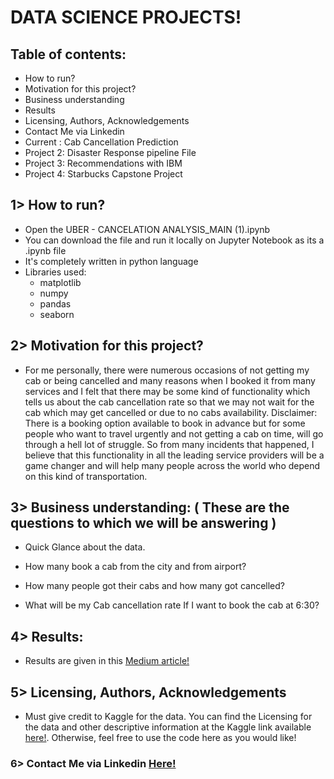 # DATA SCIENCE PROJECTS!

## Table of contents:

-  How to run?
-  Motivation for this project?
-  Business understanding
-  Results
-  Licensing, Authors, Acknowledgements
-  Contact Me via Linkedin
-  Current : Cab Cancellation Prediction
-  Project 2: Disaster Response pipeline File
-  Project 3: Recommendations with IBM
-  Project 4: Starbucks Capstone Project

## 1> How to run?
- Open the UBER - CANCELATION ANALYSIS_MAIN (1).ipynb
- You can download the file and run it locally on Jupyter Notebook as its a .ipynb file
- It's completely written in python language
- Libraries used: 
    - matplotlib
    - numpy
    - pandas
    - seaborn
    
## 2> Motivation for this project?
- For me personally, there were numerous occasions of not getting my cab or being cancelled and many reasons when I booked it from many services and I felt that there may be some kind of functionality which tells us about the cab cancellation rate so that we may not wait for the cab which may get cancelled or due to no cabs availability. Disclaimer: There is a booking option available to book in advance but for some people who want to travel urgently and not getting a cab on time, will go through a hell lot of struggle. So from many incidents that happened, I believe that this functionality in all the leading service providers will be a game changer and will help many people across the world who depend on this kind of transportation.

## 3> Business understanding: ( These are the questions to which we will be answering )
- Quick Glance about the data. 

- How many book a cab from the city and from airport?

- How many people got their cabs and how many got cancelled?

- What will be my Cab cancellation rate If I want to book the cab at 6:30?

## 4> Results:
- Results are given in this <a href="https://kaushiktummala55.medium.com/cab-cancellation-prediction-using-data-science-and-machine-learning-b72ffd46c53c">Medium article!</a>

## 5> Licensing, Authors, Acknowledgements
- Must give credit to Kaggle for the data. You can find the Licensing for the data and other descriptive information at the Kaggle link available <a href="https://www.kaggle.com/c/predicting-cab-booking-cancellations/data"> here!</a>. Otherwise, feel free to use the code here as you would like!

### 6> Contact Me via Linkedin <a href="https://www.linkedin.com/in/kaushik-tummalapalli/">Here!</a>
